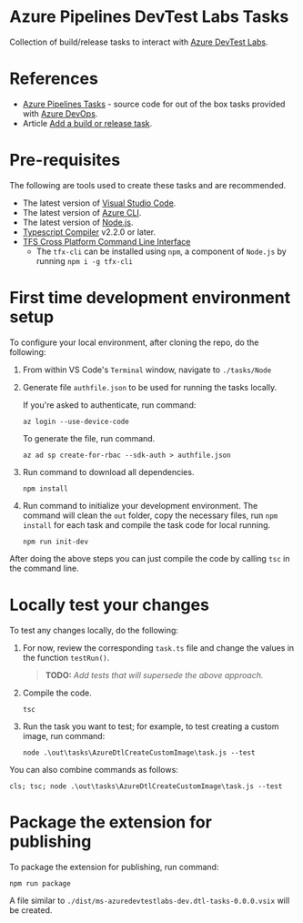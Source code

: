 # Azure Pipelines DevTest Labs Tasks

Collection of build/release tasks to interact with [Azure DevTest Labs](https://azure.microsoft.com/en-us/services/devtest-lab/).

# References

* [Azure Pipelines Tasks](https://github.com/microsoft/azure-pipelines-tasks) - source code for out of the box tasks provided with [Azure DevOps](https://azure.microsoft.com/en-ca/services/devops/).
* Article [Add a build or release task](https://docs.microsoft.com/en-us/azure/devops/extend/develop/add-build-task?view=azure-devops&viewFallbackFrom=vsts).

# Pre-requisites

The following are tools used to create these tasks and are recommended.

* The latest version of [Visual Studio Code](https://code.visualstudio.com/).
* The latest version of [Azure CLI](https://docs.microsoft.com/en-us/cli/azure/install-azure-cli?view=azure-cli-latest).
* The latest version of [Node.js](https://nodejs.org/en/download/).
* [Typescript Compiler](https://www.npmjs.com/package/typescript) v2.2.0 or later.
* [TFS Cross Platform Command Line Interface](https://github.com/Microsoft/tfs-cli)
  * The `tfx-cli` can be installed using `npm`, a component of `Node.js` by running `npm i -g tfx-cli`

# First time development environment setup

To configure your local environment, after cloning the repo, do the following:

1. From within VS Code's `Terminal` window, navigate to `./tasks/Node`
2. Generate file `authfile.json` to be used for running the tasks locally.

   If you're asked to authenticate, run command:

   `az login --use-device-code`

   To generate the file, run command.

   `az ad sp create-for-rbac --sdk-auth > authfile.json`

2. Run command to download all dependencies.

   `npm install`

3. Run command to initialize your development environment. The command will clean the `out` folder, copy the necessary files, run `npm install` for each task and compile the task code for local running.

   `npm run init-dev`

After doing the above steps you can just compile the code by calling `tsc` in the command line.

# Locally test your changes

To test any changes locally, do the following:

1. For now, review the corresponding `task.ts` file and change the values in the function `testRun()`.
   >**TODO:** _Add tests that will supersede the above approach._
1. Compile the code.

   `tsc`

2. Run the task you want to test; for example, to test creating a custom image, run command:

   `node .\out\tasks\AzureDtlCreateCustomImage\task.js --test`

You can also combine commands as follows:

`cls; tsc; node .\out\tasks\AzureDtlCreateCustomImage\task.js --test`

# Package the extension for publishing

To package the extension for publishing, run command:

`npm run package`

A file similar to `./dist/ms-azuredevtestlabs-dev.dtl-tasks-0.0.0.vsix` will be created.